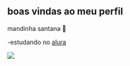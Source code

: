 ## boas vindas ao meu perfil 
mandinha santana 🥇

-estudando no [alura](https://alura.com.br)


![](https://media1.tenor.com/m/PTxvCzhALRMAAAAC/despicable-me-minions.gif)
